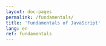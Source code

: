 ```yaml
---
layout: doc-pages
permalink: /fundamentals/
title: 'Fundamentals of JavaScript'
lang: en
ref: fundamentals
---
```

